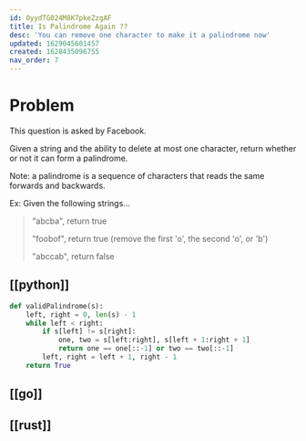 ```yaml
---
id: OyydTG024M8K7pkeZzgAF
title: Is Palindrome Again ??
desc: 'You can remove one character to make it a palindrome now'
updated: 1629045601457
created: 1628435096755
nav_order: 7
---
```


# Problem

This question is asked by Facebook.

Given a string and the ability to delete at most one character, return whether or not it can form a palindrome.

Note: a palindrome is a sequence of characters that reads the same forwards and backwards.

Ex: Given the following strings...

> "abcba", return true
>
> "foobof", return true (remove the first 'o', the second 'o', or 'b')
>
> "abccab", return false

## [[python]]
```python
def validPalindrome(s):
    left, right = 0, len(s) - 1
    while left < right:
        if s[left] != s[right]:
            one, two = s[left:right], s[left + 1:right + 1]
            return one == one[::-1] or two == two[::-1]
        left, right = left + 1, right - 1
    return True
```
## [[go]]

## [[rust]]

